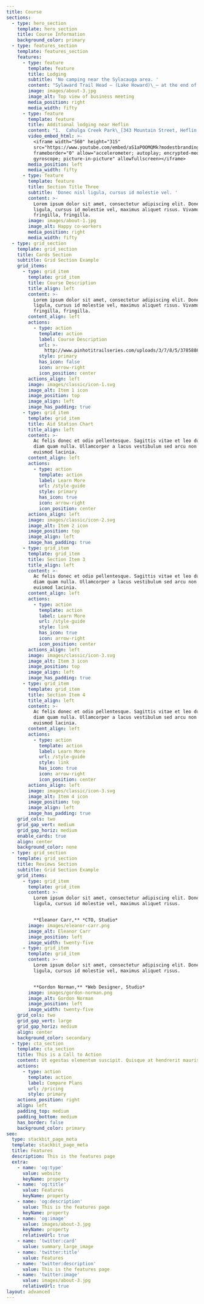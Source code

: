 ```yaml
---
title: Course
sections:
  - type: hero_section
    template: hero_section
    title: Course Information
    background_color: primary
  - type: features_section
    template: features_section
    features:
      - type: feature
        template: feature
        title: Lodging
        subtitle: 'No camping near the Sylacauga area. '
        content: "​Sylaward Trail Head – (Lake Howard)\_– at the end of Boad Dock Lane. Tent and RV camping. No rev needed. Primitive, so there is no water or elec hook up. $5 per night which will paid directly to Billy Beane (Lake Howard Sup)\n\nThe Host Hotel is the\_Quality Inn (Formerly Jameson Inn) of Sylacauga: 89 Gene Stewart Blvd, Sylacauga Al 35151. 256-245-4141 They are offering a discounted rate for race weekend. They have 62 rooms and will fill fast.\n\nHoliday Inn Express of Sylacauga\_– 40743 US 280, Sylacauga AL 35150- 256-207-1511\n\nSylacauga Parks and Recreation Dept\_will have rooms available to sleep male and female separately Friday night. $10 each and payable when you arrive. Plenty of room so no need to reserve. There will be room for you. Arrive no later than 8pm. Showers are available. Bring a sleeping bag and blow up mattress of some kind.\n\nCamping is available in the Choccolocco Wildlife Mgt Area within the Talladega National Forest. Pine Glen Camp which is location of race start. This is a primitive camp. No showers. Restrooms are available. The only vehicles that are allowed here are the ones that camp or race organizers.\n\nColeman Lake Campground is located only about 6 miles from Pine Glen and has full hook up camping facilities. Bath house with hot showers.\_\\*\\*[**http://www.forestcamping.com/dow/southern/tallcmp.htm**](http://www.forestcamping.com/dow/southern/tallcmp.htm)**\n"
        image: images/about-3.jpg
        image_alt: Top view of business meeting
        media_position: right
        media_width: fifty
      - type: feature
        template: feature
        title: Additional lodging near Heflin
        content: "1.  Cahulga Creek Park\_[343 Mountain Street, Heflin, AL](https://www.google.com/maps/search/343+Mountain+Street,+Heflin,+AL?entry=gmail\\&source=g)\_ - Permit required, but FREE primitive camping for Pinhoti 100 racers - no shower, but public restroom - Call City Clerk Shane Smith at 256-463-2290 for permit\n\n2.  America’s Best Value Inn -\_[1957 Almon Street, Heflin, AL](https://www.google.com/maps/search/1957+Almon+Street,+Heflin,+AL?entry=gmail\\&source=g)\_ - 256-463-2900 Call for Pinhoti 100 Discount\n\n3.  Southern Brew Trading Company - Heflin, AL\_ - Primitive Camping Available in downtown Heflin - Call Kenny at 1-561-670-4660\n\n4.  Cane 9 Creek RV Park -\_[5002 Highway 46, Heflin, AL](https://www.google.com/maps/search/5002+Highway+46,+Heflin,+AL?entry=gmail\\&source=g)\_ RV Park with full hookups Phone 256-463-2602\n\n5.  Georgia - Bama RV Park\_\_[2196 Almon Street, Heflin, AL](https://www.google.com/maps/search/2196+Almon+Street,+Heflin,+AL?entry=gmail\\&source=g)\_ RV Park with Full hookups, restaurant on site - 256-453-1561\n"
        video_embed_html: >-
          <iframe width="560" height="315"
          src="https://www.youtube.com/embed/aS1aPOOMQMk?modestbranding=1"
          frameborder="0" allow="accelerometer; autoplay; encrypted-media;
          gyroscope; picture-in-picture" allowfullscreen></iframe>
        media_position: left
        media_width: fifty
      - type: feature
        template: feature
        title: Section Title Three
        subtitle: 'Donec nisl ligula, cursus id molestie vel. '
        content: >-
          Lorem ipsum dolor sit amet, consectetur adipiscing elit. Donec nisl
          ligula, cursus id molestie vel, maximus aliquet risus. Vivamus in nibh
          fringilla, fringilla.
        image: images/about-1.jpg
        image_alt: Happy co-workers
        media_position: right
        media_width: fifty
  - type: grid_section
    template: grid_section
    title: Cards Section
    subtitle: Grid Section Example
    grid_items:
      - type: grid_item
        template: grid_item
        title: Course Description
        title_align: left
        content: >-
          Lorem ipsum dolor sit amet, consectetur adipiscing elit. Donec nisl
          ligula, cursus id molestie vel, maximus aliquet risus. Vivamus in nibh
          fringilla, fringilla.
        content_align: left
        actions:
          - type: action
            template: action
            label: Course Description
            url: >-
              http://www.pinhotitrailseries.com/uploads/3/7/8/5/37858867/course_description_2020.pdf
            style: primary
            has_icon: false
            icon: arrow-right
            icon_position: center
        actions_align: left
        image: images/classic/icon-1.svg
        image_alt: Item 1 icon
        image_position: top
        image_align: left
        image_has_padding: true
      - type: grid_item
        template: grid_item
        title: Aid Station Chart
        title_align: left
        content: >-
          Ac felis donec et odio pellentesque. Sagittis vitae et leo duis ut
          diam quam nulla. Ullamcorper a lacus vestibulum sed arcu non odio
          euismod lacinia.
        content_align: left
        actions:
          - type: action
            template: action
            label: Learn More
            url: /style-guide
            style: primary
            has_icon: true
            icon: arrow-right
            icon_position: center
        actions_align: left
        image: images/classic/icon-2.svg
        image_alt: Item 2 icon
        image_position: top
        image_align: left
        image_has_padding: true
      - type: grid_item
        template: grid_item
        title: Section Item 3
        title_align: left
        content: >-
          Ac felis donec et odio pellentesque. Sagittis vitae et leo duis ut
          diam quam nulla. Ullamcorper a lacus vestibulum sed arcu non odio
          euismod lacinia.
        content_align: left
        actions:
          - type: action
            template: action
            label: Learn More
            url: /style-guide
            style: link
            has_icon: true
            icon: arrow-right
            icon_position: center
        actions_align: left
        image: images/classic/icon-3.svg
        image_alt: Item 3 icon
        image_position: top
        image_align: left
        image_has_padding: true
      - type: grid_item
        template: grid_item
        title: Section Item 4
        title_align: left
        content: >-
          Ac felis donec et odio pellentesque. Sagittis vitae et leo duis ut
          diam quam nulla. Ullamcorper a lacus vestibulum sed arcu non odio
          euismod lacinia.
        content_align: left
        actions:
          - type: action
            template: action
            label: Learn More
            url: /style-guide
            style: link
            has_icon: true
            icon: arrow-right
            icon_position: center
        actions_align: left
        image: images/classic/icon-3.svg
        image_alt: Item 4 icon
        image_position: top
        image_align: left
        image_has_padding: true
    grid_cols: two
    grid_gap_vert: medium
    grid_gap_horiz: medium
    enable_cards: true
    align: center
    background_color: none
  - type: grid_section
    template: grid_section
    title: Reviews Section
    subtitle: Grid Section Example
    grid_items:
      - type: grid_item
        template: grid_item
        content: >-
          Lorem ipsum dolor sit amet, consectetur adipiscing elit. Donec nisl
          ligula, cursus id molestie vel, maximus aliquet risus.


          **Eleanor Carr,** *CTO, Studio*
        image: images/eleanor-carr.png
        image_alt: Eleanor Carr
        image_position: left
        image_width: twenty-five
      - type: grid_item
        template: grid_item
        content: >-
          Lorem ipsum dolor sit amet, consectetur adipiscing elit. Donec nisl
          ligula, cursus id molestie vel, maximus aliquet risus.


          **Gordon Norman,** *Web Designer, Studio*
        image: images/gordon-norman.png
        image_alt: Gordon Norman
        image_position: left
        image_width: twenty-five
    grid_cols: two
    grid_gap_vert: large
    grid_gap_horiz: medium
    align: center
    background_color: secondary
  - type: cta_section
    template: cta_section
    title: This is a Call to Action
    content: Ut egestas elementum suscipit. Quisque at hendrerit mauris.
    actions:
      - type: action
        template: action
        label: Compare Plans
        url: /pricing
        style: primary
    actions_position: right
    align: left
    padding_top: medium
    padding_bottom: medium
    has_border: false
    background_color: primary
seo:
  type: stackbit_page_meta
  template: stackbit_page_meta
  title: Features
  description: This is the features page
  extra:
    - name: 'og:type'
      value: website
      keyName: property
    - name: 'og:title'
      value: Features
      keyName: property
    - name: 'og:description'
      value: This is the features page
      keyName: property
    - name: 'og:image'
      value: images/about-3.jpg
      keyName: property
      relativeUrl: true
    - name: 'twitter:card'
      value: summary_large_image
    - name: 'twitter:title'
      value: Features
    - name: 'twitter:description'
      value: This is the features page
    - name: 'twitter:image'
      value: images/about-3.jpg
      relativeUrl: true
layout: advanced
---
```

